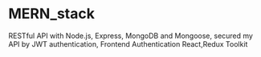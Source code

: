 # MERN_stack
RESTful API with Node.js, Express, MongoDB and Mongoose,
secured my API by JWT authentication,
Frontend Authentication React,Redux Toolkit
